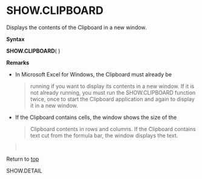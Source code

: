 SHOW.CLIPBOARD
==============

Displays the contents of the Clipboard in a new window.

**Syntax**

**SHOW.CLIPBOARD**( )

**Remarks**

-   In Microsoft Excel for Windows, the Clipboard must already be
    > running if you want to display its contents in a new window. If it
    > is not already running, you must run the SHOW.CLIPBOARD function
    > twice, once to start the Clipboard application and again to
    > display it in a new window.

-   If the Clipboard contains cells, the window shows the size of the
    > Clipboard contents in rows and columns. If the Clipboard contains
    > text cut from the formula bar, the window displays the text.

>  

Return to [top](#Q)

SHOW.DETAIL
